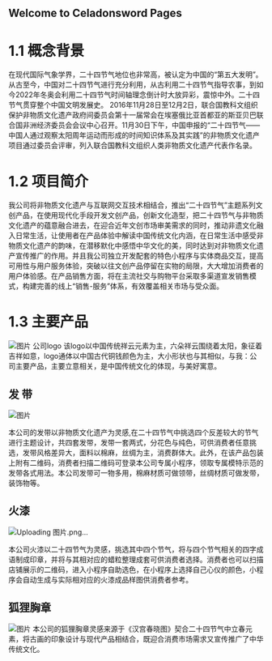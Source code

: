 ## Welcome to Celadonsword Pages

# 1.1 概念背景

   在现代国际气象学界，二十四节气地位也非常高，被认定为中国的“第五大发明”。从古至今，中国对二十四节气进行充分利用，从古利用二十四节气指导农事，到如今2022年冬奥会利用二十四节气时间轴理念倒计时大放异彩，震惊中外。二十四节气贯穿整个中国文明发展史。
   2016年11月28日至12月2日，联合国教科文组织保护非物质文化遗产政府间委员会第十一届常会在埃塞俄比亚首都亚的斯亚贝巴联合国非洲经济委员会会议中心召开。11月30日下午，中国申报的“二十四节气——中国人通过观察太阳周年运动而形成的时间知识体系及其实践”的非物质文化遗产项目通过委员会评审，列入联合国教科文组织人类非物质文化遗产代表作名录。

# 1.2 项目简介

  我公司将非物质文化遗产与互联网交互技术相结合，推出“二十四节气”主题系列文创产品，在使用现代化手段开发文创产品，创新文化造型，把二十四节气与非物质文化遗产的蕴意融合进去，在迎合近年文创市场审美需求的同时，推动非遗文化融入日常生活，让使用者在产品体验中解读中国传统文化内涵，在日常生活中感受非物质文化遗产的韵味，在潜移默化中感悟中华文化的美，同时达到对非物质文化遗产宣传推广的作用。并且我公司独立开发配套的特色小程序与实体商品交互，提高可用性与用户服务体验，突破以往文创产品停留在实物的局限，大大增加消费者的用户体验感。在产品销售方面，将在主流社交与购物平台采取多渠道宣发销售模式，构建完善的线上“销售-服务”体系，有效覆盖相关市场与受众面。
# 1.3 主要产品


![图片](https://user-images.githubusercontent.com/78789925/161729820-bfd25c2c-8fe8-4a1b-b54b-aeb72dd6f318.png)
                                 公司logo
  该logo以中国传统祥云元素为主，六朵祥云围绕着太阳，象征着吉祥如意，logo通体以中国古代铜钱颜色为主，大小形状也与其相似，与我：公司主要产品，主要立意相关，是中国传统文化的体现，与美好寓意。

## 发  带
![图片](https://user-images.githubusercontent.com/78789925/161730576-4514ea0d-d114-4ac5-8ae5-f239b67678c7.png)


  本公司的发带以非物质文化遗产为灵感,在二十四节气中挑选四个反差较大的节气进行主题设计，共四套发带，发带一套两式，分花色与纯色，可供消费者任意挑选，发带风格差异大，面料以棉麻，丝绸为主，消费群体大。此外，在该产品包装上附有二维码，消费者扫描二维码可登录本公司专属小程序，领取专属模特示范的发带各式用法。本公司发带可一物多用，棉麻材质可做领带，丝绸材质可做发带，装饰物等。


## 火漆
![Uploading 图片.png…]()

  本公司火漆以二十四节气为灵感，挑选其中四个节气，将与四个节气相关的四字成语制成印章，并将与其相对应的蜡粒整理成套可供消费者选择。消费者也可以扫描店铺展示的二维码，进入小程序自助选色，在小程序上选择自己心仪的颜色，小程序会自动生成与实际相对应的火漆成品样图供消费者参考。

## 狐狸胸章
![图片](https://user-images.githubusercontent.com/78789925/161730133-4ec71b1f-c1a5-42bf-b317-443e65785c0b.png)
本公司的狐狸胸章灵感来源于《汉宫春晓图》契合二十四节气中立春元素，将古画的印象设计与现代产品相结合，既迎合消费市场需求又宣传推广了中华传统文化。                               


#
